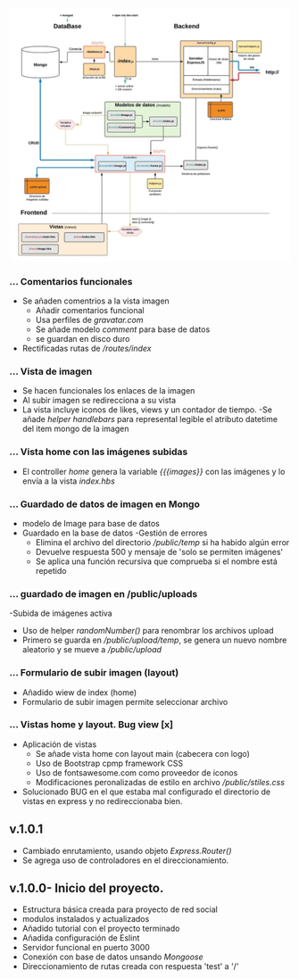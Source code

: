 ![](/tutorial/images/ImShare.jpeg)
### ... Comentarios funcionales
- Se añaden comentrios a la vista imagen
  - Añadir comentarios funcional
  - Usa perfiles de *gravatar.com*
  - Se añade modelo *comment* para base de datos
  - se guardan en disco duro
- Rectificadas rutas de */routes/index*

### ... Vista de imagen
- Se hacen funcionales los enlaces de la imagen
- Al subir imagen se redirecciona a su vista
- La vista incluye iconos de likes, views y un contador de tiempo.
  -Se añade *helper handlebars* para represental legible el atributo datetime del item mongo de la imagen

### ... Vista home con las imágenes subidas
- El controller *home* genera la variable *{{{images}}* con las imágenes y lo envía a la vista *index.hbs*


### ... Guardado de datos de imagen en Mongo
- modelo de Image para base de datos
- Guardado en la base de datos
  -Gestión de errores
    - Elimina el archivo del directorio */public/temp* si ha habido algún error
    - Devuelve respuesta 500 y mensaje de 'solo se permiten imágenes'
    - Se aplica una función recursiva que comprueba si el nombre está repetido


### ... guardado de imagen en /public/uploads
-Subida de imágenes activa
  - Uso de helper *randomNumber()* para renombrar los archivos upload
  - Primero se guarda en */public/upload/temp*, se genera un nuevo nombre aleatorio y se mueve a */public/upload*


### ... Formulario de subir imagen (layout)
- Añadido wiew de index (home)
- Formulario de subir imagen permite seleccionar archivo


### ... Vistas home y layout. Bug view [x]
- Aplicación de vistas
  - Se añade vista home con layout main (cabecera con logo)
  - Uso de Bootstrap cpmp framework CSS
  - Uso de fontsawesome.com como proveedor de iconos
  - Modificaciones peronalizadas de estilo en archivo */public/stiles.css*
- Solucionado BUG en el que estaba mal configurado el directorio de vistas en express y no redireccionaba bien.



## v.1.0.1
- Cambiado enrutamiento, usando objeto *Express.Router()*
- Se agrega uso de controladores en el direccionamiento.



## v.1.0.0- Inicio del proyecto.
- Estructura básica creada para proyecto de red social
- modulos instalados y actualizados
- Añadido tutorial con el proyecto terminado
- Añadida configuración de Eslint
- Servidor funcional en puerto 3000
- Conexión con base de datos unsando *Mongoose*
- Direccionamiento de rutas creada con respuesta 'test' a '/'
